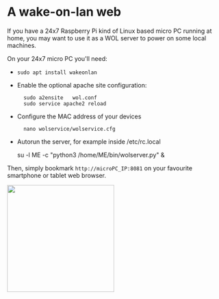 # A wake-on-lan web

If you have a 24x7 Raspberry Pi kind of Linux based micro PC running at home, you may want to use it as a WOL server to power on some local machines.

On your 24x7 micro PC you'll need:

- `sudo apt install wakeonlan`

- Enable the optional apache site configuration:

        sudo a2ensite   wol.conf
        sudo service apache2 reload

- Configure the MAC address of your devices

        nano wolservice/wolservice.cfg

- Autorun the server, for example inside /etc/rc.local

    su -l ME -c "python3 /home/ME/bin/wolserver.py" &


Then, simply bookmark `http://microPC_IP:8081` on your favourite smartphone or tablet web browser.

<a href="url"><img src="../../../doc/images/wol_web_page.png" align="center" width="250" ></a>

